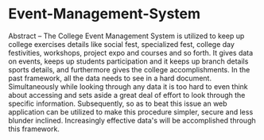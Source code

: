 # Event-Management-System
Abstract – The College Event Management System is utilized to keep up college exercises details like social fest, specialized fest, college day festivities, workshops, project expo and courses and so forth. It gives data on events, keeps up students participation and it keeps up branch details sports details, and furthermore gives the college accomplishments. In the past framework, all the data needs to see in a hard document. Simultaneously while looking through any data it is too hard to even think about accessing and sets aside a great deal of effort to look through the specific information. Subsequently, so as to beat this issue an web application can be utilized to make this procedure simpler, secure and less blunder inclined. Increasingly effective data's will be accomplished through this framework.
